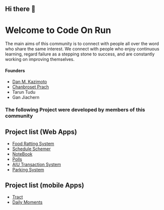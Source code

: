 ## Hi there 👋
# Welcome to Code On Run
The main aims of this community is to connect with people all over the word who share the same interest. We connect with people who enjoy continuous learning, regard failure as a stepping stone to success, and are constantly working on improving themselves.

#### Founders
- [Dan M. Kazimoto](https://github.com/dankazim)
- [Chanbroset Prach](https://github.com/chanrose)
- Tarun Tudu
- Gan Jiachern

### The following Project were developed by members of this community
## Project list (Web Apps)

- [Food Ratting System ](https://github.com/dankazim/FoodRattingSystem)
- [Schedule Schemer](https://github.com/chanrose/scheduleschemer)
- [NoteBook](https://github.com/dankazim/NoteBook)
- [Polls](https://github.com/dankazim/polls)
- [AIU Transaction System](https://github.com/dankazim/AiuTransactionSystem)
- [Parking System](https://github.com/dankazim/ParkingSystem)


## Project list (mobile Apps)
- [Tract](trackt.vercel.app/)
- [Daily Moments](https://github.com/dankazim/Daily-Moments)



